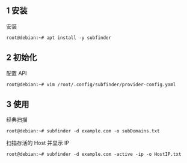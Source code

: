 ## 1 安装

安装

```shell
root@debian:~# apt install -y subfinder
```

## 2 初始化

配置 API

```shell
root@debian:~# vim /root/.config/subfinder/provider-config.yaml
```

## 3 使用

经典扫描

```shell
root@debian:~# subfinder -d example.com -o subDomains.txt
```

扫描存活的 Host 并显示 IP

```shell
root@debian:~# subfinder -d example.com -active -ip -o HostIP.txt
```

